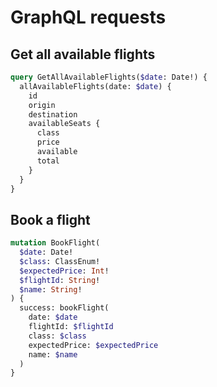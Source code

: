 # GraphQL requests

## Get all available flights

```graphql
query GetAllAvailableFlights($date: Date!) {
  allAvailableFlights(date: $date) {
    id
    origin
    destination
    availableSeats {
      class
      price
      available
      total
    }
  }
}
```

## Book a flight

```graphql
mutation BookFlight(
  $date: Date!
  $class: ClassEnum!
  $expectedPrice: Int!
  $flightId: String!
  $name: String!
) {
  success: bookFlight(
    date: $date
    flightId: $flightId
    class: $class
    expectedPrice: $expectedPrice
    name: $name
  )
}
```
